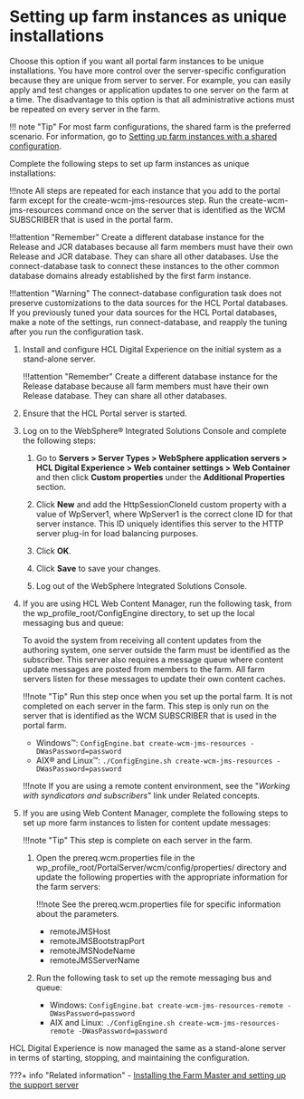 # Setting up farm instances as unique installations

Choose this option if you want all portal farm instances to be unique installations. You have more control over the server-specific configuration because they are unique from server to server. For example, you can easily apply and test changes or application updates to one server on the farm at a time. The disadvantage to this option is that all administrative actions must be repeated on every server in the farm.

!!! note "Tip"
    For most farm configurations, the shared farm is the preferred scenario. For information, go to [Setting up farm instances with a shared configuration](../../../../../deploy_dx/manage/portalfarm_cfg/choose_portalfarm/settingup_with_sharedconfig/index.md).

Complete the following steps to set up farm instances as unique installations:

!!!note
    All steps are repeated for each instance that you add to the portal farm except for the create-wcm-jms-resources step. Run the create-wcm-jms-resources command once on the server that is identified as the WCM SUBSCRIBER that is used in the portal farm.

!!!attention "Remember"
    Create a different database instance for the Release and JCR databases because all farm members must have their own Release and JCR database. They can share all other databases. Use the connect-database task to connect these instances to the other common database domains already established by the first farm instance.

!!!attention "Warning"
    The connect-database configuration task does not preserve customizations to the data sources for the HCL Portal databases. If you previously tuned your data sources for the HCL Portal databases, make a note of the settings, run connect-database, and reapply the tuning after you run the configuration task.

1.  Install and configure HCL Digital Experience on the initial system as a stand-alone server.

    !!!attention "Remember"
        Create a different database instance for the Release database because all farm members must have their own Release database. They can share all other databases.

2.  Ensure that the HCL Portal server is started.

3.  Log on to the WebSphere® Integrated Solutions Console and complete the following steps:

    1.  Go to **Servers > Server Types > WebSphere application servers > HCL Digital Experience > Web container settings > Web Container** and then click **Custom properties** under the **Additional Properties** section.

    2.  Click **New** and add the HttpSessionCloneId custom property with a value of WpServer1, where WpServer1 is the correct clone ID for that server instance. This ID uniquely identifies this server to the HTTP server plug-in for load balancing purposes.

    3.  Click **OK**.

    4.  Click **Save** to save your changes.

    5.  Log out of the WebSphere Integrated Solutions Console.

4.  If you are using HCL Web Content Manager, run the following task, from the wp_profile_root/ConfigEngine directory, to set up the local messaging bus and queue:

    To avoid the system from receiving all content updates from the authoring system, one server outside the farm must be identified as the subscriber. This server also requires a message queue where content update messages are posted from members to the farm. All farm servers listen for these messages to update their own content caches.

    !!!note "Tip"
        Run this step once when you set up the portal farm. It is not completed on each server in the farm. This step is only run on the server that is identified as the WCM SUBSCRIBER that is used in the portal farm.

    -   Windows™: `ConfigEngine.bat create-wcm-jms-resources -DWasPassword=password`
    -   AIX® and Linux™: `./ConfigEngine.sh create-wcm-jms-resources -DWasPassword=password`

    !!!note
        If you are using a remote content environment, see the "*Working with syndicators and subscribers*" link under Related concepts.

5.  If you are using Web Content Manager, complete the following steps to set up more farm instances to listen for content update messages:

    !!!note "Tip"
        This step is complete on each server in the farm.

    1.  Open the prereq.wcm.properties file in the wp_profile_root/PortalServer/wcm/config/properties/ directory and update the following properties with the appropriate information for the farm servers:

        !!!note
            See the prereq.wcm.properties file for specific information about the parameters.

        -   remoteJMSHost
        -   remoteJMSBootstrapPort
        -   remoteJMSNodeName
        -   remoteJMSServerName

    2.  Run the following task to set up the remote messaging bus and queue:

        -   Windows: `ConfigEngine.bat create-wcm-jms-resources-remote -DWasPassword=password`
        -   AIX and Linux: `./ConfigEngine.sh create-wcm-jms-resources-remote -DWasPassword=password`

HCL Digital Experience is now managed the same as a stand-alone server in terms of starting, stopping, and maintaining the configuration.


???+ info "Related information"
    -   [Installing the Farm Master and setting up the support server](../../../../../deploy_dx/manage/portalfarm_cfg/choose_portalfarm/settingup_with_sharedconfig/set_portal_farm_master.md)

